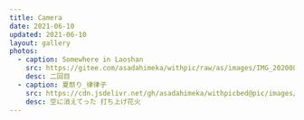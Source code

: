 ```yaml
---
title: Camera
date: 2021-06-10
updated: 2021-06-10
layout: gallery
photos:
  - caption: Somewhere in Laoshan
    src: https://gitee.com/asadahimeka/withpic/raw/as/images/IMG_20200801_194802.jpg
    desc: 二回目
  - caption: 夏祭り_律律子
    src: https://cdn.jsdelivr.net/gh/asadahimeka/withpicbed@pic/images/IMG_0986.JPG
    desc: 空に消えてった 打ち上げ花火
---
```

